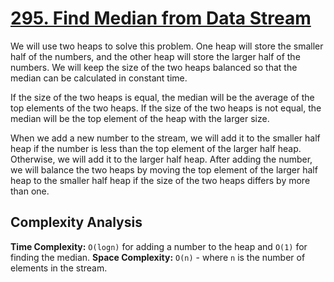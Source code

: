 # [295. Find Median from Data Stream](https://leetcode.com/problems/find-median-from-data-stream/)

We will use two heaps to solve this problem. One heap will store the smaller half of the numbers, and the other heap will store the larger half of the numbers. We will keep the size of the two heaps balanced so that the median can be calculated in constant time.

If the size of the two heaps is equal, the median will be the average of the top elements of the two heaps. If the size of the two heaps is not equal, the median will be the top element of the heap with the larger size.

When we add a new number to the stream, we will add it to the smaller half heap if the number is less than the top element of the larger half heap. Otherwise, we will add it to the larger half heap. After adding the number, we will balance the two heaps by moving the top element of the larger half heap to the smaller half heap if the size of the two heaps differs by more than one.

## Complexity Analysis
**Time Complexity:** `O(logn)` for adding a number to the heap and `O(1)` for finding the median.
**Space Complexity:** `O(n)` - where `n` is the number of elements in the stream.
